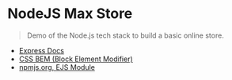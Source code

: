 # NodeJS Max Store

> Demo of the Node.js tech stack to build a basic online store.
>
>
>


- [Express Docs](http://expressjs.com/en/4x/api.html#app)
- [CSS BEM (Block Element Modifier)](http://getbem.com/)
- [npmjs.org, EJS Module](https://www.npmjs.com/package/ejs)

